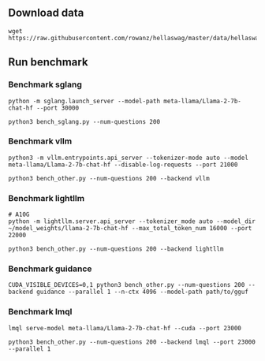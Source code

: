 ## Download data
```
wget https://raw.githubusercontent.com/rowanz/hellaswag/master/data/hellaswag_val.jsonl
```

## Run benchmark

### Benchmark sglang
```
python -m sglang.launch_server --model-path meta-llama/Llama-2-7b-chat-hf --port 30000
```

```
python3 bench_sglang.py --num-questions 200
```


### Benchmark vllm
```
python3 -m vllm.entrypoints.api_server --tokenizer-mode auto --model meta-llama/Llama-2-7b-chat-hf --disable-log-requests --port 21000
```

```
python3 bench_other.py --num-questions 200 --backend vllm
```


### Benchmark lightllm
```
# A10G
python -m lightllm.server.api_server --tokenizer_mode auto --model_dir ~/model_weights/llama-2-7b-chat-hf --max_total_token_num 16000 --port 22000
```

```
python3 bench_other.py --num-questions 200 --backend lightllm
```


### Benchmark guidance
```
CUDA_VISIBLE_DEVICES=0,1 python3 bench_other.py --num-questions 200 --backend guidance --parallel 1 --n-ctx 4096 --model-path path/to/gguf
```


### Benchmark lmql
```
lmql serve-model meta-llama/Llama-2-7b-chat-hf --cuda --port 23000
```

```
python3 bench_other.py --num-questions 200 --backend lmql --port 23000 --parallel 1
```

